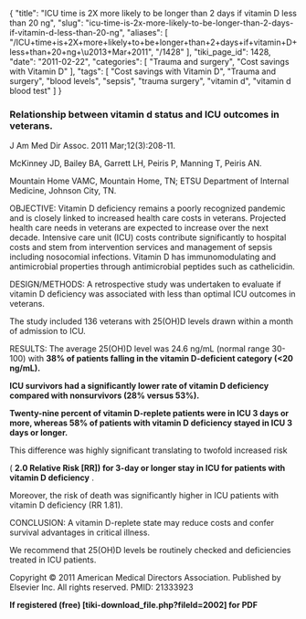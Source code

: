 {
    "title": "ICU time is 2X more likely to be longer than 2 days if vitamin D less than 20 ng",
    "slug": "icu-time-is-2x-more-likely-to-be-longer-than-2-days-if-vitamin-d-less-than-20-ng",
    "aliases": [
        "/ICU+time+is+2X+more+likely+to+be+longer+than+2+days+if+vitamin+D+less+than+20+ng+\u2013+Mar+2011",
        "/1428"
    ],
    "tiki_page_id": 1428,
    "date": "2011-02-22",
    "categories": [
        "Trauma and surgery",
        "Cost savings with Vitamin D"
    ],
    "tags": [
        "Cost savings with Vitamin D",
        "Trauma and surgery",
        "blood levels",
        "sepsis",
        "trauma surgery",
        "vitamin d",
        "vitamin d blood test"
    ]
}


### Relationship between vitamin d status and ICU outcomes in veterans.

J Am Med Dir Assoc. 2011 Mar;12(3):208-11.

McKinney JD, Bailey BA, Garrett LH, Peiris P, Manning T, Peiris AN.

Mountain Home VAMC, Mountain Home, TN; ETSU Department of Internal Medicine, Johnson City, TN.

OBJECTIVE: Vitamin D deficiency remains a poorly recognized pandemic and is closely linked to increased health care costs in veterans. Projected health care needs in veterans are expected to increase over the next decade. Intensive care unit (ICU) costs contribute significantly to hospital costs and stem from intervention services and management of sepsis including nosocomial infections. Vitamin D has immunomodulating and antimicrobial properties through antimicrobial peptides such as cathelicidin.

DESIGN/METHODS: A retrospective study was undertaken to evaluate if vitamin D deficiency was associated with less than optimal ICU outcomes in veterans. 

The study included 136 veterans with 25(OH)D levels drawn within a month of admission to ICU.

RESULTS: The average 25(OH)D level was 24.6 ng/mL (normal range 30-100) with  **38% of patients falling in the vitamin D-deficient category (<20 ng/mL).** 

 **ICU survivors had a significantly lower rate of vitamin D deficiency compared with nonsurvivors (28% versus 53%).**  

 **Twenty-nine percent of vitamin D-replete patients were in ICU 3 days or more, whereas 58% of patients with vitamin D deficiency stayed in ICU 3 days or longer.** 

This difference was highly significant translating to twofold increased risk 

( **2.0 Relative Risk <span>[RR]</span>) for 3-day or longer stay in ICU for patients with vitamin D deficiency** . 

Moreover, the risk of death was significantly higher in ICU patients with vitamin D deficiency (RR 1.81).

CONCLUSION: A vitamin D-replete state may reduce costs and confer survival advantages in critical illness. 

We recommend that 25(OH)D levels be routinely checked and deficiencies treated in ICU patients.

Copyright © 2011 American Medical Directors Association. Published by Elsevier Inc. All rights reserved. PMID: 21333923 

 **If registered (free) <span>[tiki-download_file.php?fileId=2002]</span> for PDF**